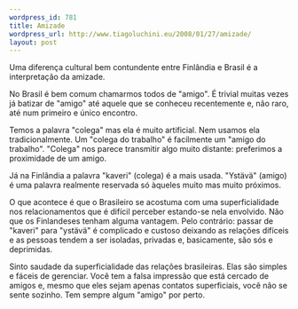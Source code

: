 ```yaml
--- 
wordpress_id: 781
title: Amizade
wordpress_url: http://www.tiagoluchini.eu/2008/01/27/amizade/
layout: post
---
```

Uma diferença cultural bem contundente entre Finlândia e Brasil é a interpretação da amizade.

No Brasil é bem comum chamarmos todos de "amigo". É trivial muitas vezes já batizar de "amigo" até aquele que se conheceu recentemente e, não raro, até num primeiro e único encontro.

Temos a palavra "colega" mas ela é muito artificial. Nem usamos ela tradicionalmente. Um "colega do trabalho" é facilmente um "amigo do trabalho". "Colega" nos parece transmitir algo muito distante: preferimos a proximidade de um amigo.

Já na Finlândia a palavra "kaveri" (colega) é a mais usada. "Ystävä" (amigo) é uma palavra realmente reservada só àqueles muito mas muito próximos.

O que acontece é que o Brasileiro se acostuma com uma superficialidade nos relacionamentos que é difícil perceber estando-se nela envolvido. Não que os Finlandeses tenham alguma vantagem. Pelo contrário: passar de "kaveri" para "ystävä" é complicado e custoso deixando as relações difíceis e as pessoas tendem a ser isoladas, privadas e, basicamente, são sós e deprimidas.

Sinto saudade da superficialidade das relações brasileiras. Elas são simples e fáceis de gerenciar. Você tem a falsa impressão que está cercado de amigos e, mesmo que eles sejam apenas contatos superficiais, você não se sente sozinho. Tem sempre algum "amigo" por perto.
